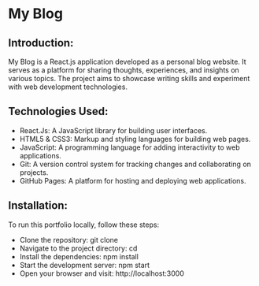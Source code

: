 # My Blog
## Introduction:
My Blog is a React.js application developed as a personal blog website. It serves as a platform for sharing thoughts, experiences, and insights on various topics. The project aims to showcase writing skills and experiment with web development technologies.
## Technologies Used:
- React.Js: A JavaScript library for building user interfaces.
- HTML5 & CSS3: Markup and styling languages for building web pages.
- JavaScript: A programming language for adding interactivity to web applications.
- Git: A version control system for tracking changes and collaborating on projects.
- GitHub Pages: A platform for hosting and deploying web applications.

## Installation:
   To run this portfolio locally, follow these steps:
 - Clone the repository: git clone 
 - Navigate to the project directory: cd 
 - Install the dependencies: npm install
 - Start the development server: npm start
 - Open your browser and visit: http://localhost:3000
